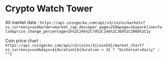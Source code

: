 # Crypto Watch Tower

All market data : `https://api.coingecko.com/api/v3/coins/markets?vs_currency=usd&order=market_cap_desc&per_page=250&page=1&sparkline=false&price_change_percentage=1h%2C24h%2C7d%2C14d%2C30d%2C200d%2C1y`

Coin price chart : `https://api.coingecko.com/api/v3/coins/${coinId}/market_chart?vs_currency=usd&days=${duration}${duration > 32 ? "&interval=daily" : ""}`